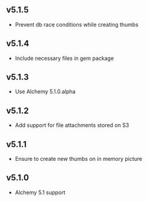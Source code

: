 ## v5.1.5

- Prevent db race conditions while creating thumbs

## v5.1.4

- Include necessary files in gem package

## v5.1.3

- Use Alchemy 5.1.0.alpha

## v5.1.2

- Add support for file attachments stored on S3

## v5.1.1

- Ensure to create new thumbs on in memory picture

## v5.1.0

- Alchemy 5.1 support
